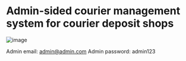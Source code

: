 # Admin-sided courier management system for courier deposit shops
![image](https://github.com/MainakRepositor/courier/assets/64016811/0151233a-036f-43fd-873a-f3c3c7b2fdf4)

Admin email: admin@admin.com
Admin password: admin123
